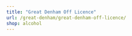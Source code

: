 ```yaml
---
title: "Great Denham Off Licence"
url: /great-denham/great-denham-off-licence/
shop: alcohol
---
```

